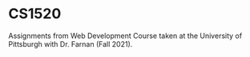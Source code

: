 # CS1520

Assignments from Web Development Course taken at the University of Pittsburgh with Dr. Farnan (Fall 2021).
